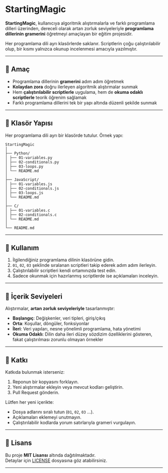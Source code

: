 # StartingMagic

**StartingMagic**, kullanıcıya algoritmik alıştırmalarla ve farklı programlama dilleri üzerinden, dereceli olarak artan zorluk seviyeleriyle **programlama dillerinin gramerini** öğretmeyi amaçlayan bir eğitim projesidir.  

Her programlama dili ayrı klasörlerde saklanır. Scriptlerin çoğu çalıştırılabilir olup, bir kısmı yalnızca okunup incelenmesi amacıyla yazılmıştır.  

---

## 🎯 Amaç

- Programlama dillerinin **gramerini** adım adım öğretmek  
- **Kolaydan zora** doğru ilerleyen algoritmik alıştırmalar sunmak  
- Hem **çalıştırılabilir scriptlerle** uygulama, hem de **okuma odaklı scriptlerle** teorik öğrenim sağlamak  
- Farklı programlama dillerini tek bir yapı altında düzenli şekilde sunmak  

---

## 📂 Klasör Yapısı

Her programlama dili ayrı bir klasörde tutulur. Örnek yapı:  
```
StartingMagic
│
├── Python/
│ ├── 01-variables.py
│ ├── 02-conditionals.py
│ ├── 03-loops.py
│ └── README.md
│
├── JavaScript/
│ ├── 01-variables.js
│ ├── 02-conditionals.js
│ ├── 03-loops.js
│ └── README.md
│
├── C/
│ ├── 01-variables.c
│ ├── 02-conditionals.c
│ └── README.md
│
└── README.md
```

---

## 🚀 Kullanım

1. İlgilendiğiniz programlama dilinin klasörüne gidin.  
2. `01`, `02`, `03` şeklinde sıralanan scriptleri takip ederek adım adım ilerleyin.  
3. Çalıştırılabilir scriptleri kendi ortamınızda test edin.  
4. Sadece okunmak için hazırlanmış scriptlerde ise açıklamaları inceleyin.  

---

## 📘 İçerik Seviyeleri

Alıştırmalar, **artan zorluk seviyeleriyle** tasarlanmıştır:  

- **Başlangıç**: Değişkenler, veri tipleri, giriş/çıkış  
- **Orta**: Koşullar, döngüler, fonksiyonlar  
- **İleri**: Veri yapıları, nesne yönelimli programlama, hata yönetimi  
- **Okuma Odaklı**: Dilin daha ileri düzey sözdizim özelliklerini gösteren, fakat çalıştırılması zorunlu olmayan örnekler  

---

## 🤝 Katkı

Katkıda bulunmak isterseniz:  

1. Reponun bir kopyasını forklayın.  
2. Yeni alıştırmalar ekleyin veya mevcut kodları geliştirin.  
3. Pull Request gönderin.  

Lütfen her yeni içerikte:  
- Dosya adlarını sıralı tutun (`01`, `02`, `03` …).  
- Açıklamaları eklemeyi unutmayın.  
- Çalıştırılabilir kodlarda yorum satırlarıyla grameri vurgulayın.  

---

## 📄 Lisans

Bu proje **MIT Lisansı** altında dağıtılmaktadır.  
Detaylar için [LICENSE](./LICENSE) dosyasına göz atabilirsiniz.  

---
